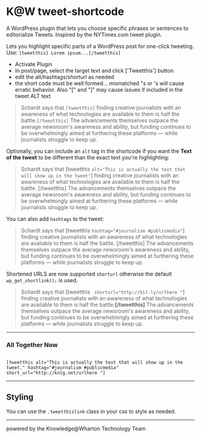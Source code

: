 K@W tweet-shortcode
==============

A WordPress plugin that lets you choose specific phrases or sentences to editorialize Tweets. Inspired by the NYTimes.com tweet plugin.


Lets you highlight specific parts of a WordPress post for one-click tweeting. Use:
<code>[tweetthis] Lorem ipsum...[/tweetthis]</code>

* Activate Plugin
* In post/page, select the target text and click ['Tweetthis'] button
* edit the alt/hashtags/shorturl as needed
* the short code must be well formed... mismatched "s or 's will cause erratic behavior. Also "[" and "]" may cause issues if included in the tweet ALT text 
 

<blockquote>Schardt says that <code>[tweetthis]</code> finding creative journalists with an awareness of what technologies are available to them is half the battle.<code>[/tweetthis]</code> The advancements themselves outpace the average newsroom's awareness and ability, but funding continues to be overwhelmingly aimed at furthering these platforms — while journalists struggle to keep up.</blockquote>

Optionally, you can include an <code>alt</code> tag in the shortcode if you want the **Text of the tweet** to be different than the exact text you're highlighting:

<blockquote>Schardt says that &#91;tweetthis <code>alt=&#34;This is actually the text that will show up in the tweet&#34;</code>&#93;</strong> finding creative journalists with an awareness of what technologies are available to them is half the battle. &#91;/tweetthis&#93; The advancements themselves outpace the average newsroom's awareness and ability, but funding continues to be overwhelmingly aimed at furthering these platforms — while journalists struggle to keep up.</blockquote>

You can also add <code>hashtags</code> to the tweet:

<blockquote>Schardt says that 
&#91;tweetthis <code>hashtag=&#34;#journalism #publicmedia&#34;</code>&#93;  finding creative journalists with an awareness of what technologies are available to them is half the battle. &#91;/tweetthis&#93; The advancements themselves outpace the average newsroom's awareness and ability, but funding continues to be overwhelmingly aimed at furthering these platforms — while journalists struggle to keep up.</blockquote>

Shortened URLS are now supported <code>shorturl</code> otherwise the default  <code>wp_get_shortlink();</code> is used.


 <blockquote>Schardt says that &#91;tweetthis <code> shorturl=&#34;http://bit.ly/urlhere &#34;</code>&#93; finding creative journalists with an awareness of what technologies are available to them is half the battle.<strong>&#91;/tweetthis&#93;</strong> The advancements themselves outpace the average newsroom's awareness and ability, but funding continues to be overwhelmingly aimed at furthering these platforms — while journalists struggle to 
keep up.</blockquote>

***
<h3>All Together Now</h3>

<code>
[tweetthis alt=&#34;This is actually the text that will show up in the tweet.&#34; hashtag=&#34;#journalism #publicmedia&#34; short_url=&#34;http://knlg.net/urlhere &#34;]
</code>

***
 
<h2>Styling</h2>
You can use the <code>.tweetthislink</code> class in your css to style as needed. 

***

powered by the Knowledge@Wharton Technology Team


